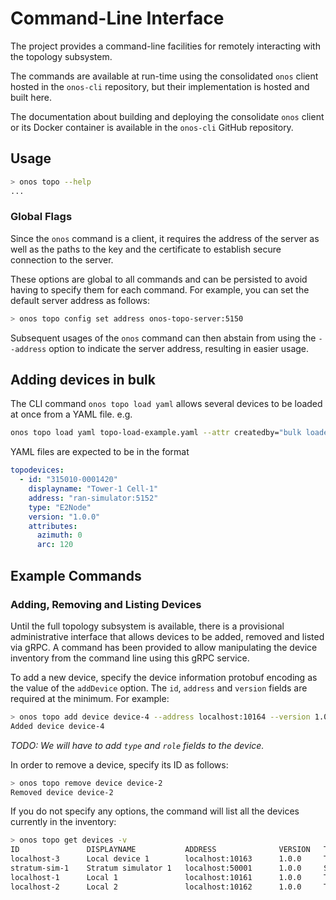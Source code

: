 # Command-Line Interface
The project provides a command-line facilities for remotely 
interacting with the topology subsystem.

The commands are available at run-time using the consolidated `onos` client hosted in 
the `onos-cli` repository, but their implementation is hosted and built here.

The documentation about building and deploying the consolidate `onos` client or its Docker container
is available in the `onos-cli` GitHub repository.

## Usage
```bash
> onos topo --help
...
```

### Global Flags
Since the `onos` command is a client, it requires the address of the server as well
as the paths to the key and the certificate to establish secure connection to the 
server.

These options are global to all commands and can be persisted to avoid having to
specify them for each command. For example, you can set the default server address
as follows:
```bash
> onos topo config set address onos-topo-server:5150
```

Subsequent usages of the `onos` command can then abstain from using the `--address` 
option to indicate the server address, resulting in easier usage.

## Adding devices in bulk
The CLI command `onos topo load yaml` allows several devices to be loaded at once
from a YAML file. e.g.
```bash
onos topo load yaml topo-load-example.yaml --attr createdby="bulk loader"
```

YAML files are expected to be in the format
```yaml
topodevices:
  - id: "315010-0001420"
    displayname: "Tower-1 Cell-1"
    address: "ran-simulator:5152"
    type: "E2Node"
    version: "1.0.0"
    attributes:
      azimuth: 0
      arc: 120
```

## Example Commands

### Adding, Removing and Listing Devices
Until the full topology subsystem is available, there is a provisional 
administrative interface that allows devices to be added, removed and listed via gRPC.
A command has been provided to allow manipulating the device inventory from the command
line using this gRPC service.

To add a new device, specify the device information protobuf encoding as the value of the 
`addDevice` option. The `id`, `address` and `version` fields are required at the minimum.
For example:

```bash
> onos topo add device device-4 --address localhost:10164 --version 1.0.0
Added device device-4
```

_TODO: We will have to add `type` and `role` fields to the device._

In order to remove a device, specify its ID as follows:
```bash
> onos topo remove device device-2 
Removed device device-2
```

If you do not specify any options, the command will list all the devices currently in the inventory:
```bash
> onos topo get devices -v
ID               DISPLAYNAME           ADDRESS              VERSION   TYPE        STATE   USER           PASSWORD   ATTRIBUTES
localhost-3      Local device 1        localhost:10163      1.0.0     TestDevice                                    createdby: test
stratum-sim-1    Stratum simulator 1   localhost:50001      1.0.0     Stratum
localhost-1      Local 1               localhost:10161      1.0.0     TestDevice          devicesim      notused
localhost-2      Local 2               localhost:10162      1.0.0     TestDevice
```
